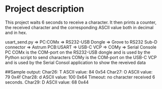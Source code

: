# Project description

This project waits 6 seconds to receive a character. It then prints a counter, the received character and the corresponding ASCII value both in decimal and in hex.

usart_send.py => PC:COMx => RS232-USB Dongle => Grove to RS232 Sub-D connector => Astrum PCB:USART
=> USB-C VCP => COMy => Serial Console PC
COMx is the COM-port on the RS232-USB dongle and is used by the Python script to send characters
COMy is the COM-port on the USB-C VCP and is used by the Serial Consol application to show the reveived data

##Sample output:
Char26: T ASCII value: 84 0x54
Char27: O ASCII value: 79 0x4f
Char28: d ASCII value: 100 0x64
Timeout: no character received 6 seconds.
Char29: D ASCII value: 68 0x44
